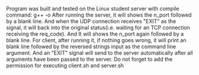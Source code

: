 Program was built and tested on the Linux student server with compile command: g++ <sourcecode> -o <executable>
After running the server, it will shows the n_port followed by a blank line. And when the UDP connection receives "EXIT" as the signal, it will back into the original status(i.e. waiting for an TCP connection receiving the req_code). And It will shows the n_port again followed by a blank line.
For client, after running it, if nothing goes wrong, it will print an blank line followed by the reversed strings input as the command line argument. And an "EXIT" signal will send to the server automatically after all arguments have been passed to the server.
Do not forget to add the permission for executing client.sh and server.sh
